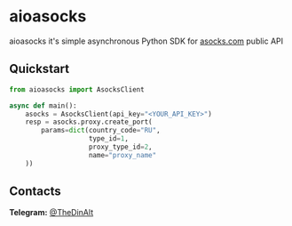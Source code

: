 # aioasocks
aioasocks it's simple asynchronous Python SDK for [asocks.com](https://asocks.com/) public API
## Quickstart

```python
from aioasocks import AsocksClient

async def main():
    asocks = AsocksClient(api_key="<YOUR_API_KEY>")
    resp = asocks.proxy.create_port(
        params=dict(country_code="RU",
                    type_id=1,
                    proxy_type_id=2,
                    name="proxy_name"
    ))
```
## Contacts
**Telegram:** [@TheDinAlt](https://t.me/TheDinAlt)
